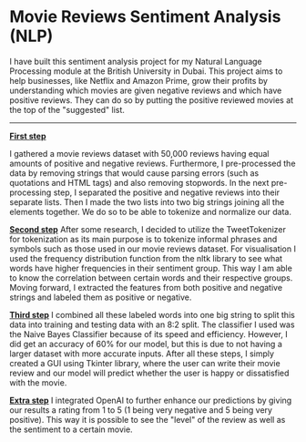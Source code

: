 # Movie Reviews Sentiment Analysis (NLP)
I have built this sentiment analysis project for my Natural Language Processing module at the British University in Dubai. This project aims to help businesses, like Netflix and Amazon Prime,
grow their profits by understanding which movies are given negative reviews and which have positive reviews. They can do so by putting the positive reviewed movies at the top of 
the "suggested" list.
***
**<u>First step</u>**

I gathered a movie reviews dataset with 50,000 reviews having equal amounts of positive and negative reviews. Furthermore, I pre-processed the data by removing strings that 
would cause parsing errors (such as quotations and HTML tags) and also removing stopwords. In the next pre-processing step, I separated the positive and negative reviews into their separate lists. 
Then I made the two lists into two big strings joining all the elements together. We do so to be able to tokenize and normalize our data. 

**<u>Second step</u>** 
After some research, I decided to utilize the TweetTokenizer for tokenization as its main purpose is to tokenize informal phrases and symbols such as those used in our 
movie reviews dataset. For visualisation I used the frequency distribution function from the nltk library to see what words have higher frequencies in their sentiment group. This way I 
am able to know the correlation between certain words and their respective groups. Moving forward, I extracted the features from both positive and negative strings and labeled them as positive
or negative. 

**<u>Third step</u>** 
I combined all these labeled words into one big string to split this data into training and testing data with an 8:2 split. The classifier I used was the Naive Bayes Classifier
because of its speed and efficiency. However, I did get an accuracy of 60% for our model, but this is due to not having a larger dataset with more accurate inputs. After all these steps,
I simply created a GUI using Tkinter library, where the user can write their movie review and our model will predict whether the user is happy or dissatisfied with the movie.

**<u>Extra step</u>** 
I integrated OpenAI to further enhance our predictions by giving our results a rating from 1 to 5 (1 being very negative and 5 being very positive). This way it is possible to see
the "level" of the review as well as the sentiment to a certain movie.
